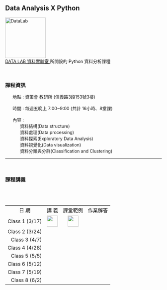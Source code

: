 <h2> Data Analysis X Python </h2> 
<img src="https://t.kfs.io/organization_resource_files/7685/10758/14063888_1080321025394014_825596358231805577_n.png" alt="DataLab" height="130" width="130"><br>
<a href="https://www.facebook.com/dlab.taiwan/?fref=t"> DATA LAB 資料實驗室 </a>所開設的 Python 資料分析課程
<br>
<p>
    <h3><b>課程資訊</b></h3>
    <ul class="task-list">
       <li>地點 : 資策會 教研所 (信義路3段153號3樓) </li>
       <li>時間 : 每週五晚上 7:00~9:00 (共計 16小時、8堂課) </li>
       <li>內容 :  <ul class="task-list">
                     <li>資料結構(Data structure)</li>
                     <li>資料處理(Data processing)</li>
                     <li>資料探索(Exploratory Data Analysis)</li>
                     <li>資料視覺化(Data visualization)</li>
                     <li>資料分類與分群(Classification and Clustering)</li>
                 </ul>
        </li>
    </ul>
</p>  
<hr size="1">
<p>
    <h3><b>課程講義</b></h3>
    
<center><table>
　<tr>
　    <td align="center" valign="center">日  期</td>
　    <td align="center" valign="center">講  義</td>
      <td align="center" valign="center">課堂範例</td>
      <td align="center" valign="center">作業解答</td>
　</tr>
　<tr>
　    <td align="right" valign="center">Class 1 (3/17)</td>
　    <td align="center" valign="center">
         <a href="https://github.com/kristenchan/Python-Data-Analysis/blob/master/Class_1.pdf">
            <img src="https://image.flaticon.com/icons/svg/337/337946.svg" height="35" width="35">
         </a>
      </td>
      <td align="center" valign="center">
         <a href="https://github.com/kristenchan/Python-Data-Analysis/blob/master/Class_1.ipynb">
           <img src="https://image.flaticon.com/icons/svg/180/180867.svg" height="35" width="35">
         </a>
      </td>
      <td align="center" valign="center">&nbsp;</td>
　</tr>
  <tr>
　    <td align="right" valign="center">Class 2 (3/24)</td>
　    <td align="center" valign="center">&nbsp;</td>
      <td align="center" valign="center">&nbsp;</td>
      <td align="center" valign="center">&nbsp;</td>
　</tr>
 <tr>
　    <td align="right" valign="center">Class 3 (4/7)</td>
　    <td align="center" valign="center">&nbsp;</td>
      <td align="center" valign="center">&nbsp;</td>
      <td align="center" valign="center">&nbsp;</td>
　</tr>
 <tr>
　    <td align="right" valign="center">Class 4 (4/28)</td>
　    <td align="center" valign="center">&nbsp;</td>
      <td align="center" valign="center">&nbsp;</td>
      <td align="center" valign="center">&nbsp;</td>
　</tr>
 <tr>
　    <td align="right" valign="center">Class 5 (5/5)</td>
　    <td align="center" valign="center">&nbsp;</td>
      <td align="center" valign="center">&nbsp;</td>
      <td align="center" valign="center">&nbsp;</td>
　</tr>
 <tr>
　    <td align="right" valign="center">Class 6 (5/12)</td>
　    <td align="center" valign="center">&nbsp;</td>
      <td align="center" valign="center">&nbsp;</td>
      <td align="center" valign="center">&nbsp;</td>
　</tr>
 <tr>
　    <td align="right" valign="center">Class 7 (5/19)</td>
　    <td align="center" valign="center">&nbsp;</td>
      <td align="center" valign="center">&nbsp;</td>
      <td align="center" valign="center">&nbsp;</td>
　</tr>
 <tr>
　    <td align="right" valign="center">Class 8 (6/2)</td>
　    <td align="center" valign="center">&nbsp;</td>
      <td align="center" valign="center">&nbsp;</td>
      <td align="center" valign="center">&nbsp;</td>
　</tr>
</table></center>
</p>
